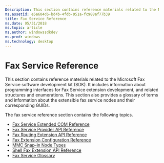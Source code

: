 ```yaml
---
Description: This section contains reference materials related to the Microsoft Fax Service software development kit (SDK).
ms.assetid: e5a604d6-bd4b-4fdb-951a-fc988af77b39
title: Fax Service Reference
ms.date: 05/31/2018
ms.topic: article
ms.author: windowssdkdev
ms.prod: windows
ms.technology: desktop
---
```


# Fax Service Reference

This section contains reference materials related to the Microsoft Fax Service software development kit (SDK). It includes information about programming interfaces for Fax Service extension development, and related structures and enumerations. This section also provides a glossary of terms and information about the extensible fax service nodes and their corresponding GUIDs.

The fax service reference section contains the following topics.

-   [Fax Service Extended COM Reference](-mfax-fax-service-extended-com-reference.md)
-   [Fax Service Provider API Reference](-mfax-fax-service-provider-api-reference.md)
-   [Fax Routing Extension API Reference](-mfax-fax-routing-extension-api-reference.md)
-   [Fax Extension Configuration Reference](-mfax-fax-extension-configuration-reference.md)
-   [MMC Snap-in Node Types](-mfax-mmc-snap-in-node-types.md)
-   [Shell Fax Extension API Reference](-mfax-shell-fax-extension-api-reference.md)
-   [Fax Service Glossary](-mfax-glossary.md)

 

 



